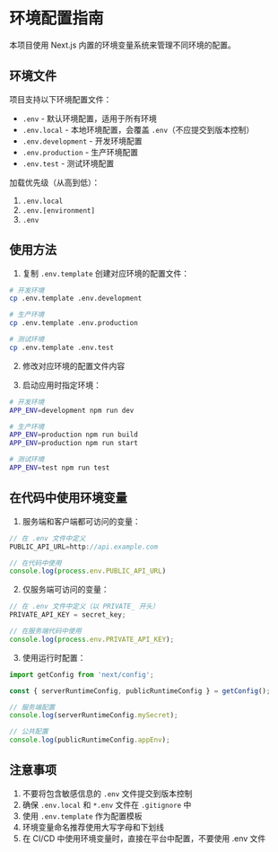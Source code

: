 # 环境配置指南

本项目使用 Next.js 内置的环境变量系统来管理不同环境的配置。

## 环境文件

项目支持以下环境配置文件：

- `.env` - 默认环境配置，适用于所有环境
- `.env.local` - 本地环境配置，会覆盖 `.env`（不应提交到版本控制）
- `.env.development` - 开发环境配置
- `.env.production` - 生产环境配置
- `.env.test` - 测试环境配置

加载优先级（从高到低）：

1. `.env.local`
2. `.env.[environment]`
3. `.env`

## 使用方法

1. 复制 `.env.template` 创建对应环境的配置文件：

```bash
# 开发环境
cp .env.template .env.development

# 生产环境
cp .env.template .env.production

# 测试环境
cp .env.template .env.test
```

2. 修改对应环境的配置文件内容

3. 启动应用时指定环境：

```bash
# 开发环境
APP_ENV=development npm run dev

# 生产环境
APP_ENV=production npm run build
APP_ENV=production npm run start

# 测试环境
APP_ENV=test npm run test
```

## 在代码中使用环境变量

1. 服务端和客户端都可访问的变量：

```typescript
// 在 .env 文件中定义
PUBLIC_API_URL=http://api.example.com

// 在代码中使用
console.log(process.env.PUBLIC_API_URL)
```

2. 仅服务端可访问的变量：

```typescript
// 在 .env 文件中定义（以 PRIVATE_ 开头）
PRIVATE_API_KEY = secret_key;

// 在服务端代码中使用
console.log(process.env.PRIVATE_API_KEY);
```

3. 使用运行时配置：

```typescript
import getConfig from 'next/config';

const { serverRuntimeConfig, publicRuntimeConfig } = getConfig();

// 服务端配置
console.log(serverRuntimeConfig.mySecret);

// 公共配置
console.log(publicRuntimeConfig.appEnv);
```

## 注意事项

1. 不要将包含敏感信息的 `.env` 文件提交到版本控制
2. 确保 `.env.local` 和 `*.env` 文件在 `.gitignore` 中
3. 使用 `.env.template` 作为配置模板
4. 环境变量命名推荐使用大写字母和下划线
5. 在 CI/CD 中使用环境变量时，直接在平台中配置，不要使用 .env 文件
